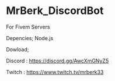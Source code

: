 # MrBerk_DiscordBot
For Fivem Servers

Depencies;
Node.js

Dowload;


Discord : https://discord.gg/AwcXmGNyZ5 

Twitch : https://www.twitch.tv/mrberk33
